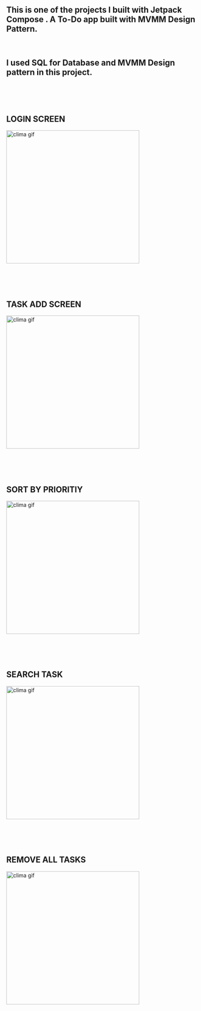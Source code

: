 
## This is one of the projects I built with Jetpack Compose . A To-Do app built with MVMM Design Pattern.

<br>


## I used SQL for Database and MVMM Design pattern in this project.

<br>
<br>
<br>


## LOGIN SCREEN

<a href="https://raw.githubusercontent.com/AnilDerin/ToDoApp/master/Screenshot_1642610367.png"> <img width="350" src="https://raw.githubusercontent.com/AnilDerin/ToDoApp/master/Screenshot_1642610367.png" title="clima gif" /> </a>

<br>
<br>
<br>

## TASK ADD SCREEN 

<a href="https://raw.githubusercontent.com/AnilDerin/ToDoApp/master/Screenshot_1642610369.png"> <img width="350" src="https://raw.githubusercontent.com/AnilDerin/ToDoApp/master/Screenshot_1642610369.png" title="clima gif" /> </a>

<br>
<br>
<br>

## SORT BY PRIORITIY

<a href="https://raw.githubusercontent.com/AnilDerin/ToDoApp/master/Screenshot_1642611972.png"> <img width="350" src="https://raw.githubusercontent.com/AnilDerin/ToDoApp/master/Screenshot_1642611972.png" title="clima gif" /> </a>

<br>
<br>
<br>

## SEARCH TASK  

<a href="https://raw.githubusercontent.com/AnilDerin/ToDoApp/master/Screenshot_1642611984.png"> <img width="350" src="https://raw.githubusercontent.com/AnilDerin/ToDoApp/master/Screenshot_1642611984.png" title="clima gif" /> </a>

<br>
<br>
<br>

## REMOVE ALL TASKS

<a href="https://raw.githubusercontent.com/AnilDerin/ToDoApp/master/Screenshot_1642611977.png"> <img width="350" src="https://raw.githubusercontent.com/AnilDerin/ToDoApp/master/Screenshot_1642611977.png" title="clima gif" /> </a>

<br>
<br>
<br>






